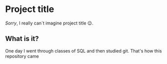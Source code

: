 # Project title
*Sorry*, I really can`t imagine project title 😉.
## What is it?
One day I went through classes of SQL and then studied git. That's how this repository came
